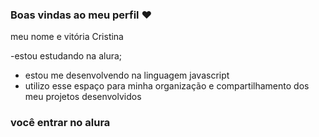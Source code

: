 ### Boas vindas ao meu perfil ❤️
meu nome e vitória Cristina 

-estou estudando na alura;
- estou me desenvolvendo na linguagem javascript
- utilizo esse espaço para minha organização e compartilhamento dos meu projetos desenvolvidos
### você entrar no alura
